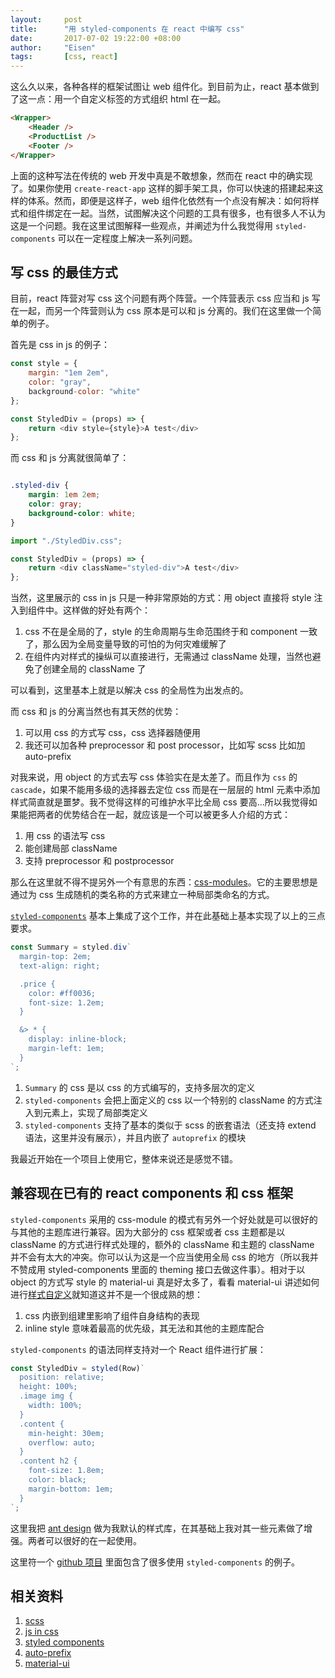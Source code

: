 ```yaml
---
layout:     post
title:      "用 styled-components 在 react 中编写 css"
date:       2017-07-02 19:22:00 +08:00
author:     "Eisen"
tags:       [css, react]
---
```


这么久以来，各种各样的框架试图让 web 组件化。到目前为止，react 基本做到了这一点：用一个自定义标签的方式组织 html 在一起。

```html
<Wrapper>
	<Header />
	<ProductList />
	<Footer />
</Wrapper>
```

上面的这种写法在传统的 web 开发中真是不敢想象，然而在 react 中的确实现了。如果你使用 `create-react-app` 这样的脚手架工具，你可以快速的搭建起来这样的体系。然而，即便是这样子，web 组件化依然有一个点没有解决：如何将样式和组件绑定在一起。当然，试图解决这个问题的工具有很多，也有很多人不认为这是一个问题。我在这里试图解释一些观点，并阐述为什么我觉得用 `styled-components` 可以在一定程度上解决一系列问题。

## 写 css 的最佳方式

目前，react 阵营对写 css 这个问题有两个阵营。一个阵营表示 css 应当和 js 写在一起，而另一个阵营则认为 css 原本是可以和 js 分离的。我们在这里做一个简单的例子。

首先是 css in js 的例子：

```javascript
const style = {
	margin: "1em 2em",
	color: "gray",
	background-color: "white"
};

const StyledDiv = (props) => {
	return <div style={style}>A test</div>
};
```

而 css 和 js 分离就很简单了：

```css

.styled-div {
	margin: 1em 2em;
	color: gray;
	background-color: white;	
}

```

```javascript
import "./StyledDiv.css";

const StyledDiv = (props) => {
	return <div className="styled-div">A test</div>
};
```

当然，这里展示的 css in js 只是一种非常原始的方式：用 object 直接将 style 注入到组件中。这样做的好处有两个：

1. css 不在是全局的了，style 的生命周期与生命范围终于和 component 一致了，那么因为全局变量导致的可怕的为何灾难缓解了
2. 在组件内对样式的操纵可以直接进行，无需通过 className 处理，当然也避免了创建全局的 className 了

可以看到，这里基本上就是以解决 css 的全局性为出发点的。

而 css 和 js 的分离当然也有其天然的优势：

1. 可以用 css 的方式写 css，css 选择器随便用
2. 我还可以加各种 preprocessor 和 post processor，比如写 scss 比如加 auto-prefix

对我来说，用 object 的方式去写 css 体验实在是太差了。而且作为 `css` 的 `cascade`，如果不能用多级的选择器去定位 css 而是在一层层的 html 元素中添加样式简直就是噩梦。我不觉得这样的可维护水平比全局 css 要高...所以我觉得如果能把两者的优势结合在一起，就应该是一个可以被更多人介绍的方式：

1. 用 css 的语法写 css
2. 能创建局部 className
3. 支持 preprocessor 和 postprocessor

那么在这里就不得不提另外一个有意思的东西：[css-modules](https://github.com/css-modules/css-modules)。它的主要思想是通过为 css 生成随机的类名称的方式来建立一种局部类命名的方式。

[`styled-components`](https://www.styled-components.com) 基本上集成了这个工作，并在此基础上基本实现了以上的三点要求。

```javascript
const Summary = styled.div`
  margin-top: 2em;
  text-align: right;

  .price {
    color: #ff0036;
    font-size: 1.2em;
  }

  &> * {
    display: inline-block;
    margin-left: 1em;
  }
`;
```

1. `Summary` 的 css 是以 css 的方式编写的，支持多层次的定义
2. `styled-components` 会把上面定义的 css 以一个特别的 className 的方式注入到元素上，实现了局部类定义
3. `styled-components` 支持了基本的类似于 scss 的嵌套语法（还支持 extend 语法，这里并没有展示），并且内嵌了 `autoprefix` 的模块

我最近开始在一个项目上使用它，整体来说还是感觉不错。

## 兼容现在已有的 react components 和 css 框架

`styled-components` 采用的 css-module 的模式有另外一个好处就是可以很好的与其他的主题库进行兼容。因为大部分的 css 框架或者 css 主题都是以 className 的方式进行样式处理的，额外的 className 和主题的 className 并不会有太大的冲突。你可以认为这是一个应当使用全局 css 的地方（所以我并不赞成用 styled-components 里面的 theming 接口去做这件事）。相对于以 object 的方式写 style 的 material-ui 真是好太多了，看看 material-ui 讲述如何进行[样式自定义](http://www.material-ui.com/#/customization/styles)就知道这并不是一个很成熟的想：

1. css 内嵌到组建里影响了组件自身结构的表现
2. inline style 意味着最高的优先级，其无法和其他的主题库配合

`styled-components` 的语法同样支持对一个 React 组件进行扩展：

```javascript
const StyledDiv = styled(Row)`
  position: relative;
  height: 100%;
  .image img {
    width: 100%;
  }
  .content {
    min-height: 30em;
    overflow: auto;
  }
  .content h2 {
    font-size: 1.8em;
    color: black;
    margin-bottom: 1em;
  }
`;
```

这里我把 [ant design](https://ant.design) 做为我默认的样式库，在其基础上我对其一些元素做了增强。两者可以很好的在一起使用。

这里符一个 [github 项目](https://github.com/aisensiy/pet-store-front-end) 里面包含了很多使用 `styled-components` 的例子。

## 相关资料

1. [scss](http://sass-lang.com/)
2. [js in css](https://github.com/MicheleBertoli/css-in-js)
3. [styled components](https://www.styled-components.com)
4. [auto-prefix](https://github.com/postcss/autoprefixer)
5. [material-ui](http://www.material-ui.com/)